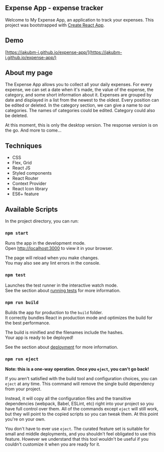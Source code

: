 ## Expense App - expense tracker
Welcome to My Expense App, an application to track your expenses. This project was bootstrapped with [Create React App](https://github.com/facebook/create-react-app).

## Demo
[https://jakubm-i.github.io/expense-app/](https://jakubm-i.github.io/expense-app/)

## About my page
The Expense App allows you to collect all your daily expenses. For every expense, we can set a date when it's made, the value of the expense, the category, and some short information about it. Expenses are grouped by date and displayed in a list from the newest to the oldest. Every position can be edited or deleted. 
In the category section, we can give a name to our categories. The names of categories could be edited. Category could also be deleted. 

At this moment, this is only the desktop version. The response version is on the go. And more to come... 

## Techniques
- CSS
- Flex, Grid
- React JS
- Styled components
- React Router
- Context Provider
- React Icon library
- ES6+ feature

## Available Scripts

In the project directory, you can run:

### `npm start`

Runs the app in the development mode.\
Open [http://localhost:3000](http://localhost:3000) to view it in your browser.

The page will reload when you make changes.\
You may also see any lint errors in the console.

### `npm test`

Launches the test runner in the interactive watch mode.\
See the section about [running tests](https://facebook.github.io/create-react-app/docs/running-tests) for more information.

### `npm run build`

Builds the app for production to the `build` folder.\
It correctly bundles React in production mode and optimizes the build for the best performance.

The build is minified and the filenames include the hashes.\
Your app is ready to be deployed!

See the section about [deployment](https://facebook.github.io/create-react-app/docs/deployment) for more information.

### `npm run eject`

**Note: this is a one-way operation. Once you `eject`, you can't go back!**

If you aren't satisfied with the build tool and configuration choices, you can `eject` at any time. This command will remove the single build dependency from your project.

Instead, it will copy all the configuration files and the transitive dependencies (webpack, Babel, ESLint, etc) right into your project so you have full control over them. All of the commands except `eject` will still work, but they will point to the copied scripts so you can tweak them. At this point you're on your own.

You don't have to ever use `eject`. The curated feature set is suitable for small and middle deployments, and you shouldn't feel obligated to use this feature. However we understand that this tool wouldn't be useful if you couldn't customize it when you are ready for it.
